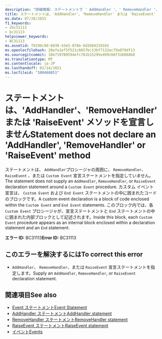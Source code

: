 ```yaml
---
description: "詳細情報: ステートメントで ' AddHandler '、' RemoveHandler '、または ' RaiseEvent ' メソッドが宣言されていません"
title: ステートメントは、'AddHandler'、'RemoveHandler' または 'RaiseEvent' メソッドを宣言しません
ms.date: 07/20/2015
f1_keywords:
- vbc31113
- bc31113
helpviewer_keywords:
- BC31113
ms.assetid: f8299c9d-6030-43e5-878e-8d2b042191b5
ms.openlocfilehash: 20efe1ef5f521c6657bc13bf7132ec79a879df13
ms.sourcegitcommit: 10e719780594efc781b15295e499c66f316068b8
ms.translationtype: MT
ms.contentlocale: ja-JP
ms.lasthandoff: 02/14/2021
ms.locfileid: "100468851"
---
```

# <a name="statement-does-not-declare-an-addhandler-removehandler-or-raiseevent-method"></a><span data-ttu-id="0b6ed-103">ステートメントは、'AddHandler'、'RemoveHandler' または 'RaiseEvent' メソッドを宣言しません</span><span class="sxs-lookup"><span data-stu-id="0b6ed-103">Statement does not declare an 'AddHandler', 'RemoveHandler' or 'RaiseEvent' method</span></span>

<span data-ttu-id="0b6ed-104">ステートメントは、 `AddHandler`プロシージャの周囲に、 `RemoveHandler`、 `RaiseEvent` 、または `Custom Event` 宣言ステートメントを指定していません。</span><span class="sxs-lookup"><span data-stu-id="0b6ed-104">The statement does not supply an `AddHandler`, `RemoveHandler`, or `RaiseEvent` declaration statement around a `Custom Event` procedure.</span></span> <span data-ttu-id="0b6ed-105">カスタム イベント宣言は、 `Custom Event` および `End Event` ステートメントの中に囲まれたコードのブロックです。</span><span class="sxs-lookup"><span data-stu-id="0b6ed-105">A custom event declaration is a block of code enclosed within the `Custom Event` and `End Event` statements.</span></span> <span data-ttu-id="0b6ed-106">このブロック内では、各 `Custom Event` プロシージャが、宣言ステートメントと `End` ステートメントの中に囲まれた内部ブロックとして記述されます。</span><span class="sxs-lookup"><span data-stu-id="0b6ed-106">Inside this block, each `Custom Event` procedure appears as an internal block enclosed within a declaration statement and an `End` statement.</span></span>  
  
 <span data-ttu-id="0b6ed-107">**エラー ID:** BC31113</span><span class="sxs-lookup"><span data-stu-id="0b6ed-107">**Error ID:** BC31113</span></span>  
  
## <a name="to-correct-this-error"></a><span data-ttu-id="0b6ed-108">このエラーを解決するには</span><span class="sxs-lookup"><span data-stu-id="0b6ed-108">To correct this error</span></span>  
  
- <span data-ttu-id="0b6ed-109">`AddHandler`、 `RemoveHandler`、または `RaiseEvent` 宣言ステートメントを指定します。</span><span class="sxs-lookup"><span data-stu-id="0b6ed-109">Supply an `AddHandler`, `RemoveHandler`, or `RaiseEvent` declaration statement.</span></span>  
  
## <a name="see-also"></a><span data-ttu-id="0b6ed-110">関連項目</span><span class="sxs-lookup"><span data-stu-id="0b6ed-110">See also</span></span>

- [<span data-ttu-id="0b6ed-111">Event ステートメント</span><span class="sxs-lookup"><span data-stu-id="0b6ed-111">Event Statement</span></span>](../language-reference/statements/event-statement.md)
- [<span data-ttu-id="0b6ed-112">AddHandler ステートメント</span><span class="sxs-lookup"><span data-stu-id="0b6ed-112">AddHandler statement</span></span>](../language-reference/statements/addhandler-statement.md)
- [<span data-ttu-id="0b6ed-113">RemoveHandler ステートメント</span><span class="sxs-lookup"><span data-stu-id="0b6ed-113">RemoveHandler statement</span></span>](../language-reference/statements/removehandler-statement.md)
- [<span data-ttu-id="0b6ed-114">RaiseEvent ステートメント</span><span class="sxs-lookup"><span data-stu-id="0b6ed-114">RaiseEvent statement</span></span>](../language-reference/statements/raiseevent-statement.md)
- [<span data-ttu-id="0b6ed-115">イベント</span><span class="sxs-lookup"><span data-stu-id="0b6ed-115">Events</span></span>](../programming-guide/language-features/events/index.md)
